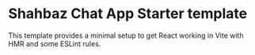 # Shahbaz Chat App Starter template

This template provides a minimal setup to get React working in Vite with HMR and some ESLint rules.
<!-- https://www.youtube.com/watch?v=domt_Sx-wTY&t=334s -->
<!-- 1:25:28 -->
<!-- hey i m using firebase authentication and database and i want to use storage of fire base as well but in my free plan firebase does not allow me to use storage now tell me is there any other way way to use another storage with firebase  -->